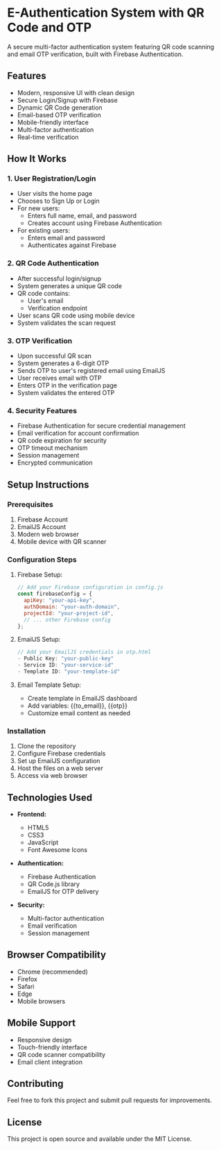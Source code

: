 # E-Authentication System with QR Code and OTP

A secure multi-factor authentication system featuring QR code scanning and email OTP verification, built with Firebase Authentication.

## Features
- Modern, responsive UI with clean design
- Secure Login/Signup with Firebase
- Dynamic QR Code generation
- Email-based OTP verification
- Mobile-friendly interface
- Multi-factor authentication
- Real-time verification

## How It Works

### 1. User Registration/Login
- User visits the home page
- Chooses to Sign Up or Login
- For new users:
  - Enters full name, email, and password
  - Creates account using Firebase Authentication
- For existing users:
  - Enters email and password
  - Authenticates against Firebase

### 2. QR Code Authentication
- After successful login/signup
- System generates a unique QR code
- QR code contains:
  - User's email
  - Verification endpoint
- User scans QR code using mobile device
- System validates the scan request

### 3. OTP Verification
- Upon successful QR scan
- System generates a 6-digit OTP
- Sends OTP to user's registered email using EmailJS
- User receives email with OTP
- Enters OTP in the verification page
- System validates the entered OTP

### 4. Security Features
- Firebase Authentication for secure credential management
- Email verification for account confirmation
- QR code expiration for security
- OTP timeout mechanism
- Session management
- Encrypted communication

## Setup Instructions

### Prerequisites
1. Firebase Account
2. EmailJS Account
3. Modern web browser
4. Mobile device with QR scanner

### Configuration Steps
1. Firebase Setup:
   ```javascript
   // Add your Firebase configuration in config.js
   const firebaseConfig = {
     apiKey: "your-api-key",
     authDomain: "your-auth-domain",
     projectId: "your-project-id",
     // ... other Firebase config
   };
   ```

2. EmailJS Setup:
   ```javascript
   // Add your EmailJS credentials in otp.html
   - Public Key: "your-public-key"
   - Service ID: "your-service-id"
   - Template ID: "your-template-id"
   ```

3. Email Template Setup:
   - Create template in EmailJS dashboard
   - Add variables: {{to_email}}, {{otp}}
   - Customize email content as needed

### Installation
1. Clone the repository
2. Configure Firebase credentials
3. Set up EmailJS configuration
4. Host the files on a web server
5. Access via web browser

## Technologies Used
- **Frontend:**
  - HTML5
  - CSS3
  - JavaScript
  - Font Awesome Icons
  
- **Authentication:**
  - Firebase Authentication
  - QR Code.js library
  - EmailJS for OTP delivery

- **Security:**
  - Multi-factor authentication
  - Email verification
  - Session management

## Browser Compatibility
- Chrome (recommended)
- Firefox
- Safari
- Edge
- Mobile browsers

## Mobile Support
- Responsive design
- Touch-friendly interface
- QR code scanner compatibility
- Email client integration

## Contributing
Feel free to fork this project and submit pull requests for improvements.

## License
This project is open source and available under the MIT License.
